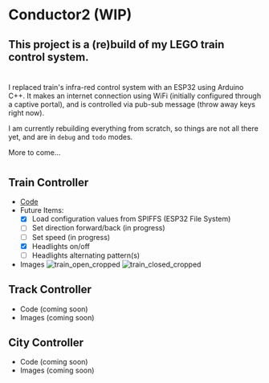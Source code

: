 # Conductor2 (WIP)

## This project is a (re)build of my LEGO train control system.

#

I replaced train's infra-red control system with an ESP32 using Arduino C++.  It makes an internet connection using WiFi (initially configured through a captive portal), and is controlled via pub-sub message (throw away keys right now).

I am currently rebuilding everything from scratch, so things are not all there yet, and are in `debug` and `todo` modes.

More to come...

#

## Train Controller
- [Code](https://github.com/aihrig/Conductor2/tree/master/train-controller/main)
- Future Items:
  - [x] Load configuration values from SPIFFS (ESP32 File System)
  - [ ] Set direction forward/back (in progress)
  - [ ] Set speed (in progress)
  - [x] Headlights on/off
  - [ ] Headlights alternating pattern(s)
- Images
![train_open_cropped](https://user-images.githubusercontent.com/12666421/127811045-a784a203-ba51-4db9-9185-d2d95f510b1f.jpg)
![train_closed_cropped](https://user-images.githubusercontent.com/12666421/127811052-e8a602e8-07c4-462c-a379-3ff2ccb4d792.jpg)

## Track Controller
- Code (coming soon)
- Images (coming soon)

## City Controller
- Code (coming soon)
- Images (coming soon)
